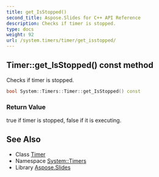 ```yaml
---
title: get_IsStopped()
second_title: Aspose.Slides for C++ API Reference
description: Checks if timer is stopped.
type: docs
weight: 92
url: /system.timers/timer/get_isstopped/
---
```

## Timer::get_IsStopped() const method


Checks if timer is stopped.

```cpp
bool System::Timers::Timer::get_IsStopped() const
```


### Return Value

true if timer is stopped, false if it is executing.

## See Also

* Class [Timer](../)
* Namespace [System::Timers](../../)
* Library [Aspose.Slides](../../../)